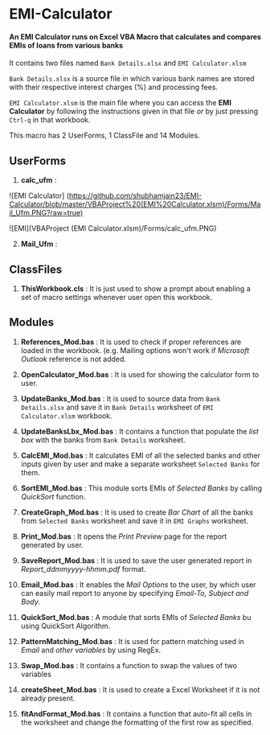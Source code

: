 # EMI-Calculator

#### An EMI Calculator runs on Excel VBA Macro that calculates and compares EMIs of loans from various banks

It contains two files named `Bank Details.xlsx` and `EMI Calculator.xlsm`

`Bank Details.xlsx` is a source file in which various bank names are stored with their respective interest charges (%) and processing fees.

`EMI Calculator.xlsm` is the main file where you can access the **EMI Calculator** by following the instructions given in that file *or* by just pressing `Ctrl-q` in that workbook.

This macro has 2 UserForms, 1 ClassFile and 14 Modules.

## UserForms
1. **calc_ufm** : 

![EMI Calculator] (https://github.com/shubhamjain23/EMI-Calculator/blob/master/VBAProject%20(EMI%20Calculator.xlsm)/Forms/Mail_Ufm.PNG?raw=true)

![EMI](VBAProject (EMI Calculator.xlsm)/Forms/calc_ufm.PNG)

2. **Mail_Ufm** :

## ClassFiles
1. **ThisWorkbook.cls** : It is just used to show a prompt about enabling a set of macro settings whenever user open this workbook.

## Modules
1. **References_Mod.bas** : It is used to check if proper references are loaded in the workbook. (e.g. Mailing options won't work if *Microsoft Outlook* reference is not added.

2. **OpenCalculator_Mod.bas** : It is used for showing the calculator form to user.
3. **UpdateBanks_Mod.bas** : It is used to source data from `Bank Details.xlsx` and save it in `Bank Details` worksheet of `EMI Calculator.xlsm` workbook. 
4. **UpdateBanksLbx_Mod.bas** : It contains a function that populate the *list box* with the banks from `Bank Details` worksheet.

5. **CalcEMI_Mod.bas** : It calculates EMI of all the selected banks and other inputs given by user and make a separate worksheet `Selected Banks` for them.
6. **SortEMI_Mod.bas** : This module sorts EMIs of *Selected Banks* by calling *QuickSort* function.
7. **CreateGraph_Mod.bas** : It is used to create *Bar Chart* of all the banks from `Selected Banks` worksheet and save it in `EMI Graphs` worksheet.

8. **Print_Mod.bas** : It opens the *Print Preview* page for the report generated by user.
9. **SaveReport_Mod.bas** : It is used to save the user generated report in *Report_ddmmyyyy-hhmm.pdf* format.
10. **Email_Mod.bas** : It enables the *Mail Options* to the user, by which user can easily mail report to anyone by specifying *Email-To, Subject and Body*.

11. **QuickSort_Mod.bas** : A module that sorts EMIs of *Selected Banks* bu using QuickSort Algorithm.
12. **PatternMatching_Mod.bas** : It is used for pattern matching used in *Email* and *other variables* by using RegEx.
13. **Swap_Mod.bas** : It contains a function to swap the values of two variables
14. **createSheet_Mod.bas** : It is used to create a Excel Worksheet if it is not already present.
15. **fitAndFormat_Mod.bas** : It contains a function that auto-fit all cells in the worksheet and change the formatting of the first row as specified.

